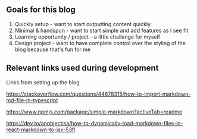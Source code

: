 ## Goals for this blog

1. Quickly setup - want to start outputting content quickly
1. Minimal & handspun - want to start simple and add features as I see fit
1. Learning opportunity / project - a little challenge for myself
1. Design project - want to have complete control over the styling of the blog because that's fun for me


## Relevant links used during development

Links from setting up the blog

https://stackoverflow.com/questions/44678315/how-to-import-markdown-md-file-in-typescript

https://www.npmjs.com/package/simple-markdown?activeTab=readme

https://dev.to/anobjectisa/how-to-dynamically-load-markdown-files-in-react-markdown-to-jsx-53fl